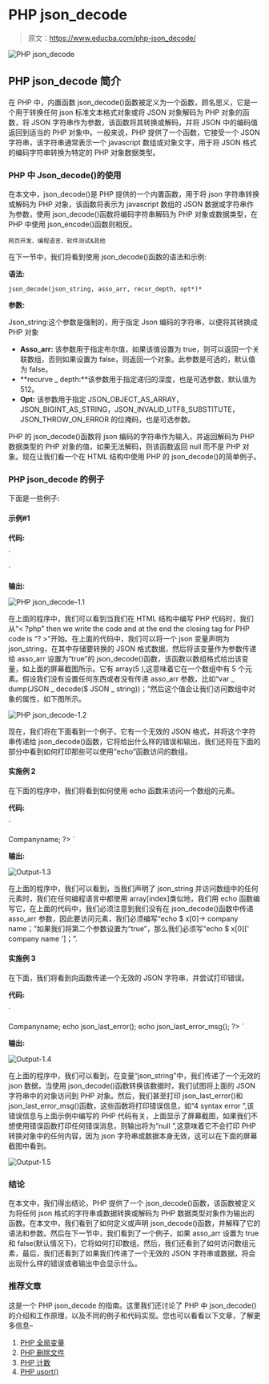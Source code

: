 # PHP json_decode

> 原文：<https://www.educba.com/php-json_decode/>

![PHP json_decode](img/89d8fd2a2c8fce0e8fd7f57cc26b1cd4.png)



## PHP json_decode 简介

在 PHP 中，内置函数 json_decode()函数被定义为一个函数，顾名思义，它是一个用于转换任何 json 标准文本格式对象或将 JSON 对象解码为 PHP 对象的函数，将 JSON 字符串作为参数，该函数将其转换或解码，并将 JSON 中的编码值返回到适当的 PHP 对象中。一般来说，PHP 提供了一个函数，它接受一个 JSON 字符串，该字符串通常表示一个 javascript 数组或对象文字，用于将 JSON 格式的编码字符串转换为特定的 PHP 对象数据类型。

### PHP 中 Json_decode()的使用

在本文中，json_decode()是 PHP 提供的一个内置函数，用于将 json 字符串转换或解码为 PHP 对象，该函数将表示为 javascript 数组的 JSON 数据或字符串作为参数，使用 json_decode()函数将编码字符串解码为 PHP 对象或数据类型，在 PHP 中使用 json_encode()函数则相反。

<small>网页开发、编程语言、软件测试&其他</small>

在下一节中，我们将看到使用 json_decode()函数的语法和示例:

**语法:**

`json_decode(json_string, asso_arr, recur_depth, opt*)*`

**参数:**

Json_string:这个参数是强制的，用于指定 Json 编码的字符串，以便将其转换成 PHP 对象

*   **Asso_arr:** 该参数用于指定布尔值，如果该值设置为 true，则可以返回一个关联数组，否则如果设置为 false，则返回一个对象。此参数是可选的，默认值为 false。
*   **recurve _ depth:**该参数用于指定递归的深度，也是可选参数，默认值为 512。
*   **Opt:** 该参数用于指定 JSON_OBJECT_AS_ARRAY，JSON_BIGINT_AS_STRING，JSON_INVALID_UTF8_SUBSTITUTE，JSON_THROW_ON_ERROR 的位掩码，也是可选参数。

PHP 的 json_decode()函数将 json 编码的字符串作为输入，并返回解码为 PHP 数据类型的 PHP 对象的值，如果无法解码，则该函数返回 null 而不是 PHP 对象。现在让我们看一个在 HTML 结构中使用 PHP 的 json_decode()的简单例子。

### PHP json_decode 的例子

下面是一些例子:

#### 示例#1

**代码:**

`<!DOCTYPE html>
<html lang="en">
<head>
<title>Educba- PHP json_decode</title>
</head>
<body>
<?php
$json_string = '{
"CompayName": "Educba",
"Director": "Snehal",
"Employee": "Amardeep",
"address": {
"ColonyName": "Shivaji road",
"city": "Baramati",
"state": "Maharashtra",
"postalCode": "1234567"
},
"TelephoneNumbers": [
{ "type": "Work", "phonenumber": "9876543210" }
] }';
var_dump(json_decode($json_string, true));
?>
</body>
</html>`

**输出:**

![PHP json_decode-1.1](img/5a9583a9f0a8c95aa67f8bf7cb44ac4c.png)



在上面的程序中，我们可以看到当我们在 HTML 结构中编写 PHP 代码时，我们从“< ?php” then we write the code and at the end the closing tag for PHP code is “? >”开始。在上面的代码中，我们可以将一个 json 变量声明为 json_string，在其中存储要转换的 JSON 格式数据，然后将该变量作为参数传递给 asso_arr 设置为“true”的 json_decode()函数，该函数以数组格式给出该变量，如上面的屏幕截图所示。它有 array(5 ),这意味着它在一个数组中有 5 个元素。假设我们没有设置任何东西或者没有传递 asso_arr 参数，比如“var _ dump(JSON _ decode($ JSON _ string))；”然后这个值会让我们访问数组中对象的属性，如下图所示。

![PHP json_decode-1.2](img/9533db8312dad7a3492687bc100614bf.png)



现在，我们将在下面看到一个例子，它有一个无效的 JSON 格式，并将这个字符串传递给 json_decode()函数，它将给出什么样的错误和输出，我们还将在下面的部分中看到如何打印那些可以使用“echo”函数访问的数组。

#### 实施例 2

在下面的程序中，我们将看到如何使用 echo 函数来访问一个数组的元素。

**代码:**

`<!DOCTYPE html>
<html lang="en">
<head>
<title>Educba- PHP json_decode</title>
</head>
<body>
<?php
$json_string = '[
{
"Companyname": "Educba",
"Director": "Snehal",
"phnumber": "89945954874"
},
{
"Companyname": "Google",
"Director": "Ann",
"phnumber": "9877564694"
}
]';
$x = json_decode($json_string);
echo $x[0]->Companyname;
?>
</body>
</html>`

**输出:**

![Output-1.3](img/4e504107bae2bf7be515cc41c2b79a66.png)



在上面的程序中，我们可以看到，当我们声明了 json_string 并访问数组中的任何元素时，我们在任何编程语言中都使用 array[index]类似地，我们用 echo 函数编写它，在上面的代码中，我们必须注意到我们没有在 json_decode()函数中传递 asso_arr 参数，因此要访问元素，我们必须编写“echo $ x[0]-> company name；”如果我们将第二个参数设置为“true”，那么我们必须写“echo $ x[0][' company name ']；”.

#### 实施例 3

在下面，我们将看到向函数传递一个无效的 JSON 字符串，并尝试打印错误。

**代码:**

`<!DOCTYPE html>
<html lang="en">
<head>
<title>Educba- PHP json_decode</title>
</head>
<body>
<?php
$json_string = '[
{
"Companyname": "Educba"
"Director": "Snehal"
"phnumber": "89945954874"
"Companyname": "Google"
"Director": "Ann"
"phnumber": "9877564694"
}
]';
$x = json_decode($json_string);
echo $x[0]->Companyname;
echo json_last_error();
echo json_last_error_msg();
?>
</body>
</html>`

**输出:**

![Output-1.4](img/36ef45d251bf4ac97be1c26fbc7434d0.png)



在上面的程序中，我们可以看到，在变量“json_string”中，我们传递了一个无效的 json 数据，当使用 json_decode()函数转换该数据时，我们试图将上面的 JSON 字符串中的对象访问到 PHP 对象。然后，我们甚至打印 json_last_error()和 json_last_error_msg()函数，这些函数将打印错误信息，如“4 syntax error ”,该错误信息与上面示例中编写的 PHP 代码有关，上面显示了屏幕截图，如果我们不想使用错误函数打印任何错误消息，则输出将为“null ”,这意味着它不会打印 PHP 转换对象中的任何内容，因为 json 字符串或数据本身无效，这可以在下面的屏幕截图中看到。

![Output-1.5](img/af71cf2bcec68286e7335901213455d3.png)



### 结论

在本文中，我们得出结论，PHP 提供了一个 json_decode()函数，该函数被定义为将任何 json 格式的字符串或数据转换或解码为 PHP 数据类型对象作为输出的函数。在本文中，我们看到了如何定义或声明 json_decode()函数，并解释了它的语法和参数。然后在下一节中，我们看到了一个例子，如果 asso_arr 设置为 true 和 false(默认情况下)，它将如何打印数组。然后，我们还看到了如何访问数组元素，最后，我们还看到了如果我们传递了一个无效的 JSON 字符串或数据，将会出现什么样的错误或者输出中会显示什么。

### 推荐文章

这是一个 PHP json_decode 的指南。这里我们还讨论了 PHP 中 json_decode()的介绍和工作原理，以及不同的例子和代码实现。您也可以看看以下文章，了解更多信息–

1.  [PHP 全局变量](https://www.educba.com/php-global-variable/)
2.  [PHP 删除文件](https://www.educba.com/php-delete-file/)
3.  [PHP 计数](https://www.educba.com/php-count/)
4.  [PHP usort()](https://www.educba.com/php-usort/)





